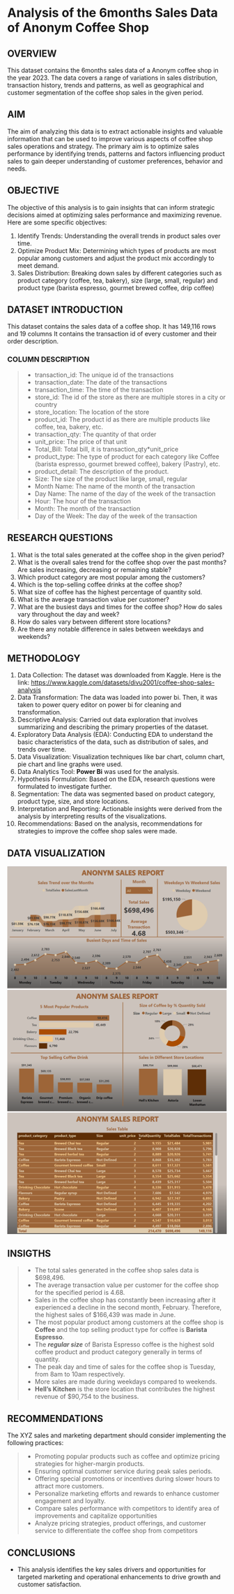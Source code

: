 # Analysis of the 6months Sales Data of Anonym Coffee Shop
## OVERVIEW
This dataset contains the 6months sales data of a Anonym coffee shop in the year 2023. The data covers a range of variations in sales distribution, transaction history, trends and patterns, as well as geographical and customer segmentation of the coffee shop sales in the given period. 

## AIM
The aim of analyzing this data is to extract actionable insights and valuable information that can be used to improve various aspects of coffee shop sales operations and strategy. 
The primary aim is to optimize sales performance by identifying trends, patterns and factors influencing product sales to gain deeper understanding of customer preferences, behavior and needs.

## OBJECTIVE
The objective of this analysis is to gain insights that can inform strategic decisions aimed at optimizing sales performance and maximizing revenue. Here are some specific objectives:
1.	Identify Trends: Understanding the overall trends in product sales over time.
2.	Optimize Product Mix: Determining which types of products are most popular among customers and adjust the product mix accordingly to meet demand.
3.	Sales Distribution: Breaking down sales by different categories such as product category (coffee, tea, bakery), size (large, small, regular) and product type (barista espresso, gourmet brewed coffee, drip coffee)

## DATASET INTRODUCTION
This dataset contains the sales data of a coffee shop. It has 149,116 rows and 19 columns
It contains the transaction id of every customer and their order description.
### COLUMN DESCRIPTION
> - transaction_id: The unique id of the transactions
> - transaction_date: The date of the transactions
> - transaction_time: The time of the transaction
> - store_id: The id of the store as there are multiple stores in a city or country
> - store_location: The location of the store
> - product_id: The product id as there are multiple products like coffee, tea, bakery, etc.
> - transaction_qty: The quantity of that order
> - unit_price: The price of that unit
> - Total_Bill: Total bill, it is transaction_qty*unit_price
> - product_type: The type of product for each category like Coffee (barista espresso, gourmet brewed coffee), bakery (Pastry), etc.
> - product_detail: The description of the product.
> - Size: The size of the product like large, small, regular
> - Month Name: The name of the month of the transaction
> - Day Name: The name of the day of the week of the transaction
> - Hour: The hour of the transaction
> - Month: The month of the transaction
> - Day of the Week: The day of the week of the transaction

## RESEARCH QUESTIONS
1.	What is the total sales generated at the coffee shop in the given period? 
2.  What is the overall sales trend for the coffee shop over the past months? Are sales increasing, decreasing or remaining stable?
3.	Which product category are most popular among the customers? 
4.	Which is the top-selling coffee drinks at the coffee shop?
5.  What size of coffee has the highest percentage of quantity sold.
6.	What is the average transaction value per customer?
7.	What are the busiest days and times for the coffee shop? How do sales vary throughout the day and week?
8.	How do sales vary between different store locations?
9.	Are there any notable difference in sales between weekdays and weekends?  

## METHODOLOGY
1.	Data Collection: The dataset was downloaded from Kaggle. Here is the link:  https://www.kaggle.com/datasets/divu2001/coffee-shop-sales-analysis
2.	Data Transformation: The data was loaded into power bi. Then, it was taken to power query editor on power bi for cleaning and transformation.
3.	Descriptive Analysis: Carried out data exploration that involves summarizing and describing the primary properties of the dataset.
4.  Exploratory Data Analysis (EDA):  Conducting EDA to understand the basic characteristics of the data, such as distribution of sales, and trends over time.
5.  Data Visualization: Visualization techniques like bar chart, column chart, pie chart and line graphs were used.
6.  Data Analytics Tool: **Power Bi** was used for the analysis.
7.	Hypothesis Formulation: Based on the EDA, research questions were formulated to investigate further.
8.	Segmentation: The data was segmented based on product category, product type, size, and store locations.
9.	Interpretation and Reporting: Actionable insights were derived from the analysis by interpreting results of the visualizations.
10.	Recommendations: Based on the analysis, recommendations for strategies to improve the coffee shop sales were made.

## DATA VISUALIZATION
![img](Dashboard-1.PNG) 
![img](Dashboard2-1.PNG) 
![img](Dashboard3-1.PNG)

## INSIGTHS
> - The total sales generated in the coffee shop sales data is $698,496.
> - The average transaction value per customer for the coffee shop for the specified period is 4.68.
> - Sales in the coffee shop has constantly been increasing after it experienced a decline in the second month, February.  Therefore, the highest sales of $166,439 was made in June. 
> - The most popular product among customers at the coffee shop is **Coffee** and the top selling product type for coffee is **Barista Espresso**.
> - The **_regular size_** of Barista Espresso coffee is the highest sold coffee product and product category generally in terms of quantity.
> - The peak day and time of sales for the coffee shop is Tuesday, from 8am to 10am respectively.
> - More sales are made during weekdays compared to weekends.
> - **Hell’s Kitchen** is the store location that contributes the highest revenue of $90,754 to the business.

## RECOMMENDATIONS
The XYZ sales and marketing department should consider implementing the following practices:
> - Promoting popular products such as coffee and optimize pricing strategies for higher-margin products.
> - Ensuring optimal customer service during peak sales periods.
> - Offering special promotions or incentives during slower hours to attract more customers.
> - Personalize marketing efforts and rewards to enhance customer engagement and loyalty.
> - Compare sales performance with competitors to identify area of improvements and capitalize opportunities
> - Analyze pricing strategies, product offerings, and customer service to differentiate the coffee shop from competitors

## CONCLUSIONS
* This analysis identifies the key sales drivers and opportunities for targeted marketing and operational enhancements to drive growth and customer satisfaction.

